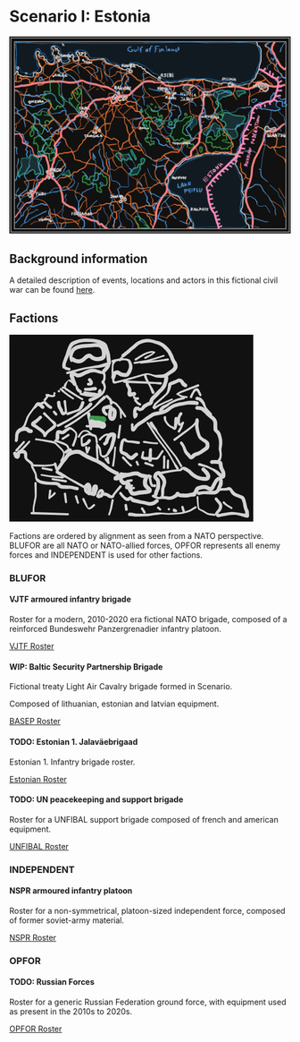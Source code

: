 # Scenario I: Estonia

![header](/scenarios/ressources/estonia-map.excalidraw.png)

## Background information

A detailed description of events, locations and actors in this fictional civil
war can be found [here](/scenarios/estonia/background-information-estonia.md).

## Factions

![faction header](/factions/ressources/platoon-leader-nspr.excalidraw.png)

Factions are ordered by alignment as seen from a NATO perspective. BLUFOR are
all NATO or NATO-allied forces, OPFOR represents all enemy forces and INDEPENDENT
is used for other factions.

### BLUFOR

#### VJTF armoured infantry brigade

Roster for a modern, 2010-2020 era fictional NATO brigade, composed of a
reinforced Bundeswehr Panzergrenadier infantry platoon.

[VJTF Roster](/factions/German%20VJTF%20Panzergrenadier%20Division.md)

#### WIP: Baltic Security Partnership Brigade

Fictional treaty Light Air Cavalry brigade formed in Scenario.

Composed of lithuanian, estonian and latvian equipment.

[BASEP Roster](/factions/Baltic%20Security%20Partnership%20Brigade.md)

#### TODO: Estonian 1. Jalaväebrigaad

Estonian 1. Infantry brigade roster.

[Estonian Roster]()

#### TODO: UN peacekeeping and support brigade

Roster for a UNFIBAL support brigade composed of french and american equipment.

[UNFIBAL Roster]()

### INDEPENDENT

#### NSPR armoured infantry platoon

Roster for a non-symmetrical, platoon-sized independent force, composed
of former soviet-army material.

[NSPR Roster](/factions/NSPR%20Volunteer%20Rifle%20Contingent.md)

### OPFOR

#### TODO: Russian Forces

Roster for a generic Russian Federation ground force, with equipment used as
present in the 2010s to 2020s.

[OPFOR Roster]()
